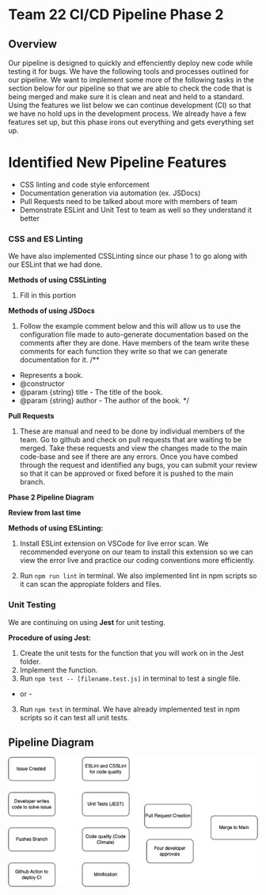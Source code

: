 # Team 22 CI/CD Pipeline Phase 2

## Overview 

Our pipeline is designed to quickly and effenciently deploy new code while testing it for bugs. We have the following tools and processes outlined for our pipeline.
We want to implement some more of the following tasks in the section below for our pipeline so that we are able to check the code that is being merged and make sure it is clean and neat and held to a standard. Using the features we list below we can continue development (CI) so that we have no hold ups in the development process. We already have a few features set up, but this phase irons out everything and gets everything set up.

# Identified New Pipeline Features
- CSS linting and code style enforcement
- Documentation generation via automation (ex. JSDocs)
- Pull Requests need to be talked about more with members of team
- Demonstrate ESLint and Unit Test to team as well so they understand it better

### CSS and ES Linting
We have also implemented CSSLinting since our phase 1 to go along with our ESLint that we had done. 

**Methods of using CSSLinting**
1. Fill in this portion

**Methods of using JSDocs** 
1. Follow the example comment below and this will allow us to use the configuration file made to auto-generate documentation based on the comments after they are done. Have members of the team write these comments for each function they write so that we can generate documentation for it. 
/**
 * Represents a book.
 * @constructor
 * @param {string} title - The title of the book.
 * @param {string} author - The author of the book.
 */

**Pull Requests**
1. These are manual and need to be done by individual members of the team. Go to github and check on pull requests that are waiting to be merged. Take these requests and view the changes made to the main code-base and see if there are any errors. Once you have combed through the request and identified any bugs, you can submit your review so that it can be approved or fixed before it is pushed to the main branch. 

**Phase 2 Pipeline Diagram**


**Review from last time**

**Methods of using ESLinting:**
1. Install ESLint extension on VSCode for live error scan. We recommended everyone on our team to install this extension so we can view the error live and practice our coding conventions more efficiently.

2. Run `npm run lint` in terminal. We also implemented lint in npm scripts so it can scan the appropiate folders and files.


### Unit Testing
We are continuing on using **Jest** for unit testing.

**Procedure of using Jest:**
1. Create the unit tests for the function that you will work on in the Jest folder.
2. Implement the function.
3. Run `npm test -- [filename.test.js]` in terminal to test a single file.
- or -
3. Run `npm test` in terminal. We have already implemented test in npm scripts so it can test all unit tests.

## Pipeline Diagram

![pipeline diagram](admin/../../misc/Pipelinediagram.png "Pipeline Diagram")

